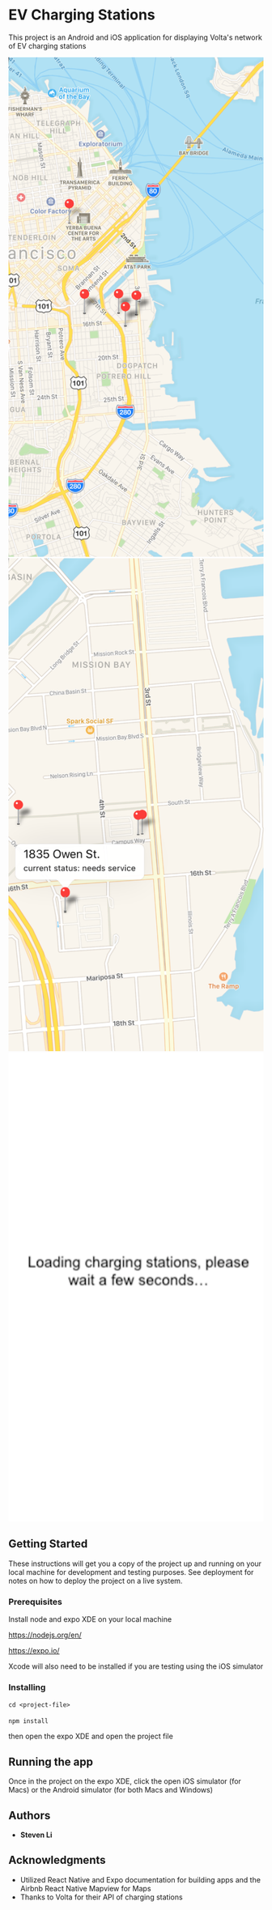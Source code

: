 # EV Charging Stations

This project is an Android and iOS application for displaying Volta's network of EV charging stations

![Alt text](./screenshot1.png?raw=true "screenshot1.png")
![Alt text](./screenshot2.png?raw=true "screenshot2.png")
![Alt text](./screenshot3.png?raw=true "screenshot3.png")

## Getting Started

These instructions will get you a copy of the project up and running on your local machine for development and testing purposes. See deployment for notes on how to deploy the project on a live system.

### Prerequisites

Install node and expo XDE on your local machine 

https://nodejs.org/en/

https://expo.io/

Xcode will also need to be installed if you are testing using the iOS simulator

### Installing

```
cd <project-file>

npm install

```

then open the expo XDE and open the project file

## Running the app

Once in the project on the expo XDE, click the open iOS simulator (for Macs) or the Android simulator (for both Macs and Windows)

## Authors

* **Steven Li** 

## Acknowledgments

* Utilized React Native and Expo documentation for building apps and the Airbnb React Native Mapview for Maps
* Thanks to Volta for their API of charging stations
